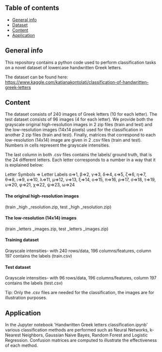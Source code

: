 ## Table of contents

* [General info](#general-info)
* [Dataset](#dataset)
* [Content](#content)
* [Application](#application)


## General info

This repository contains a python code used to perform classification tasks on a novel dataset of lowercase handwritten Greek letters.

The dataset can be found here: https://www.kaggle.com/katianakontolati/classification-of-handwritten-greek-letters

## Content

The dataset consists of 240 images of Greek letters (10 for each letter). The test dataset consists of 96 images (4 for each letter). We provide both the grayscale original high-resolution images in 2 zip files (train and test) and the low-resolution images (14x14 pixels) used for the classification in another 2 zip files (train and test). Finally, matrices that correspond to each low-resolution (14x14) image are given in 2 .csv files (train and test). Numbers in cells represent the grayscale intensities.

The last column in both .csv files contains the labels/ ground truth, that is the 24 different letters. Each letter corresponds to a number in a way that it is explained below:

Letter Symbols => Letter Labels
α=>1, β=>2, γ=>3, δ=>4, ε=>5, ζ=>6, η=>7, θ=>8, ι=>9, κ=>10,
λ=>11, μ=>12, ν=>13, ξ=>14, ο=>15, π=>16, ρ=>17, σ=>18, τ=>19, υ=>20,
φ=>21, χ=>22, ψ=>23, ω=>24

#### The original high-resolution images
(train _high _resolution.zip, test _high _resolution.zip)

#### The low-resolution (14x14) images
(train _letters _images.zip, test _letters _images.zip)

#### Training dataset
Grayscale intensities- with 240 rows/data, 196 columns/features, column 197 contains the labels (train.csv)

#### Test dataset
Grayscale intensities- with 96 rows/data, 196 columns/features, column 197 contains the labels (test.csv)

Tip: Only the .csv files are needed for the classification, the images are for illustration purposes.

## Application
In the Jupyter notebook 'Handwritten Greek letters classification.ipynb' various classification methods are performed such as Neural Networks, k-Nearest Neighbors, Gaussian Naive Bayes, Random Forest and Logistic Regression. Confusion matrices are computed to illustrate the effectiveness of each method. 
